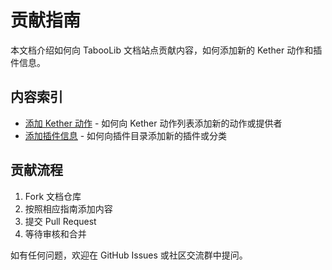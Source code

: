 # 贡献指南

本文档介绍如何向 TabooLib 文档站点贡献内容，如何添加新的 Kether 动作和插件信息。

## 内容索引

- [添加 Kether 动作](./kether-action.md) - 如何向 Kether 动作列表添加新的动作或提供者
- [添加插件信息](./plugin-info.md) - 如何向插件目录添加新的插件或分类

## 贡献流程

1. Fork 文档仓库
2. 按照相应指南添加内容
3. 提交 Pull Request
4. 等待审核和合并

如有任何问题，欢迎在 GitHub Issues 或社区交流群中提问。 